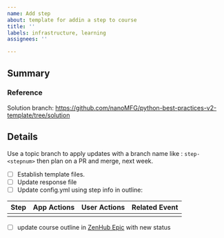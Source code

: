 ```yaml
---
name: Add step
about: template for addin a step to course
title: ''
labels: infrastructure, learning
assignees: ''

---
```


## Summary

### Reference
Solution branch: https://github.com/nanoMFG/python-best-practices-v2-template/tree/solution

## Details
Use a topic branch to apply updates with a branch name like : `step-<stepnum>` then plan on a PR and merge, next week.  
- [ ] Establish template files.
- [ ] Update response file
- [ ] Update config.yml using step info in outline:  

Step|App Actions| User Actions| Related Event
-----|-----|-----|-----
| |  |

- [ ] update course outline in [ZenHub Epic](https://app.zenhub.com/workspaces/community-infrastructure-5fbbbe32efc020002396923d/issues/nanomfg/community/31) with new status
